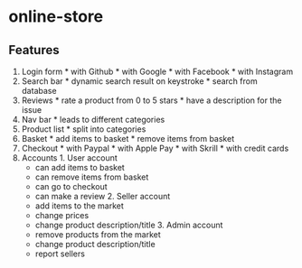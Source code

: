 # online-store
  ## Features
   1. Login form
     * with Github
     * with Google
     * with Facebook
     * with Instagram
   2. Search bar
     * dynamic search result on keystroke
     * search from database
   3. Reviews
     * rate a product from 0 to 5 stars
     * have a description for the issue
   5. Nav bar
     * leads to different categories
   6. Product list
     * split into categories
   7. Basket
     * add items to basket
     * remove items from basket
   8. Checkout
     * with Paypal
     * with Apple Pay
     * with Skrill
     * with credit cards
   9. Accounts
     1. User account
       * can add items to basket
       * can remove items from basket
       * can go to checkout
       * can make a review
     2. Seller account
       * add items to the market
       * change prices
       * change product description/title
     3. Admin account
       * remove products from the market
       * change product description/title
       * report sellers 






